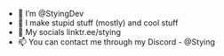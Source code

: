 - 👋 I’m @StyingDev
- 👀 I make stupid stuff (mostly) and cool stuff
- 🌱 My socials linktr.ee/stying
- 📫 You can contact me through my Discord - @Stying

<!---
StyingDev/StyingDev is a ✨ special ✨ repository because its `README.md` (this file) appears on your GitHub profile.
You can click the Preview link to take a look at your changes.
--->
